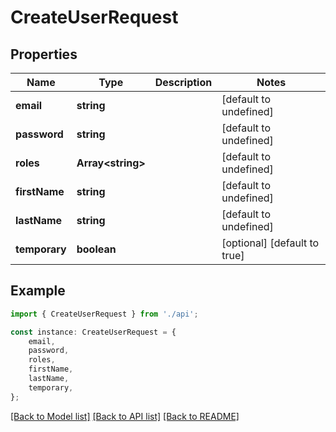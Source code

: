# CreateUserRequest


## Properties

Name | Type | Description | Notes
------------ | ------------- | ------------- | -------------
**email** | **string** |  | [default to undefined]
**password** | **string** |  | [default to undefined]
**roles** | **Array&lt;string&gt;** |  | [default to undefined]
**firstName** | **string** |  | [default to undefined]
**lastName** | **string** |  | [default to undefined]
**temporary** | **boolean** |  | [optional] [default to true]

## Example

```typescript
import { CreateUserRequest } from './api';

const instance: CreateUserRequest = {
    email,
    password,
    roles,
    firstName,
    lastName,
    temporary,
};
```

[[Back to Model list]](../README.md#documentation-for-models) [[Back to API list]](../README.md#documentation-for-api-endpoints) [[Back to README]](../README.md)
